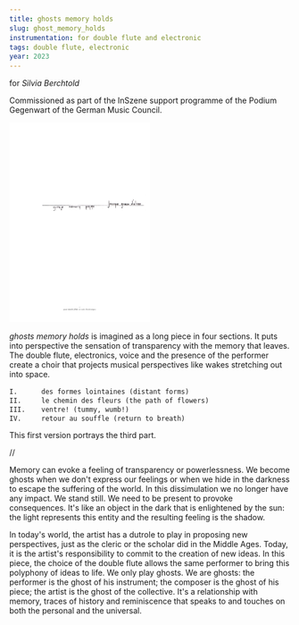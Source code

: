 ```yaml
---
title: ghosts memory holds
slug: ghost_memory_holds
instrumentation: for double flute and electronic
tags: double flute, electronic
year: 2023
---
```

for _Silvia Berchtold_

Commissioned as part of the InSzene support programme of the Podium Gegenwart of the German Music Council.

<img src="/assets/images/ghosts_memory_holds.png" width="50%"/>

_ghosts memory holds_ is imagined as a long piece in four sections. It puts into perspective the sensation of transparency with the memory that leaves. The double flute, electronics, voice and the presence of the performer create a choir that projects musical perspectives like wakes stretching out into space.

    I.      des formes lointaines (distant forms)
    II.     le chemin des fleurs (the path of flowers)
    III.    ventre! (tummy, wumb!)
    IV.     retour au souffle (return to breath)

This first version portrays the third part.

//

Memory can evoke a feeling of transparency or powerlessness. We become ghosts when we don't express our feelings or when we hide in the darkness to escape the suffering of the world.
In this dissimulation we no longer have any impact. We stand still. We need to be present to provoke consequences. 
It's like an object in the dark that is enlightened by the sun: the light represents this entity and the resulting feeling is the shadow.

In today's world, the artist has a dutrole to play in proposing new perspectives, just as the cleric or the scholar did in the Middle Ages. Today, it is the artist's responsibility to commit to the creation of new ideas.
In this piece, the choice of the double flute allows the same performer to bring this polyphony of ideas to life.
We only play ghosts. We are ghosts: the performer is the ghost of his instrument; the composer is the ghost of his piece; the artist is the ghost of the collective.
It's a relationship with memory, traces of history and reminiscence that speaks to and touches on both the personal and the universal.